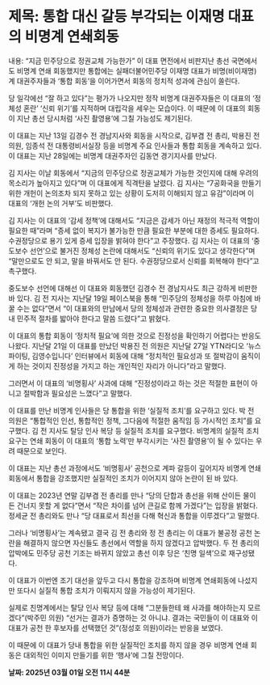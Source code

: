 # **제목: 통합 대신 갈등 부각되는 이재명 대표의 비명계 연쇄회동**

  내용: “지금 민주당으로 정권교체 가능한가” 이 대표 면전에서 비판지난 총선 국면에서도 비명계 연쇄 회동했지만 통합에는 실패더불어민주당 이재명 대표가 비명(비이재명)계 대권주자들과 ‘통합 회동’을 이어가면서 회동의 정치적 성과에 관심이 쏠린다. 

당 일각에선 “잘 하고 있다”는 평가가 나오지만 정작 비명계 대권주자들은 이 대표의 ‘정체성 혼란’ ‘신뢰 위기’를 지적하며 대립각을 세우는 모습이다. 이 때문에 이 대표의 회동이 지난 총선 당시처럼 ‘사진 촬영용’에 그칠 가능성도 제기된다.

이 대표는 지난 13일 김경수 전 경남지사와 회동을 시작으로, 김부겸 전 총리, 박용진 전 의원, 임종석 전 대통령비서실장 등을 비명계 주요 인사들과 통합 회동을 계속하고 있다. 이 대표는 지난 28일에는 비명계 대권주자인 김동연 경기지사를 만났다.

김 지사는 이날 회동에서 “지금의 민주당으로 정권교체가 가능한 것인지에 대해 우려의 목소리가 높아지고 있다”며 이 대표에게 직격탄을 날렸다. 김 지사는 “7공화국을 만들기 위한 개헌이 논의조차 되지 못하고 있는 상황이 도저히 이해되지 않고 유감”이라며 이 대표의 ‘개헌 논의 거부’도 비판했다.

김 지사는 이 대표의 ‘감세 정책’에 대해서도 “지금은 감세가 아닌 재정의 적극적 역할이 필요한 때”라며 “증세 없이 복지가 불가능한 만큼 필요한 부분에 대한 증세도 필요하다. 수권정당으로 용기 있게 증세 입장을 밝혀야 한다”고 주장했다. 김 지사는 이 대표의 ‘중도보수 선언’으로 불거진 정체성 논란에 대해서도 “신뢰의 위기도 있다고 생각한다”며 “말만으로도 안 되고, 말을 바꿔서도 안 된다. 수권정당으로서 신뢰를 회복해야 한다”고 촉구했다.

중도보수 선언에 대해선 이 대표와 회동했던 김경수 전 경남지사도 최근 강하게 비판한 바 있다. 김 전 지사는 지난달 19일 페이스북을 통해 “민주당의 정체성을 하루 아침에 바꿀 수는 없다”면서 “이 대표와의 만남에서 당의 정체성과 관련한 중요한 의사결정은 당내 민주적 절차를 밟아야 한다고 말씀 드렸다”고 밝혔다.

이 대표의 통합 회동이 ‘정치적 필요’에 의한 것으로 진정성을 확인하기 어렵다는 반응도 나왔다. 지난달 21일 이 대표를 만났던 박용진 전 의원은 지난달 27일 YTN라디오 ‘뉴스파이팅, 김영수입니다’ 인터뷰에서 회동에 대해 “정치적인 필요성과 또 절박감이 움직이게 하는 것이지 진정성을 가지고 하는 개인적인 자리가 아니다”라고 말했다. 

그러면서 이 대표의 ‘비명횡사’ 사과에 대해 “진정성이라고 하는 것은 적절한 표현이 아니고 절박함과 필요성은 느꼈다”고 말했다.

이 대표를 만난 비명계 인사들은 당 통합을 위한 ‘실질적 조치’를 요구하고 있다. 박 전 의원은 “통합적인 인선, 통합적인 정책, 그다음에 적절한 움직임 등 가시적인 조치”를 요구했다. 김 전 지사도 탈당 인사 복당 등 실질적 조치를 요구했다. 비명계의 실질적 조치 요구는 연쇄 회동이 이 대표의 ‘통합 노력’만 부각시키는 ‘사진 촬영용’이 될 수 있다는 우려 때문으로 보인다.

이 대표는 지난 총선 과정에서도 ‘비명횡사’ 공천으로 계파 갈등이 깊어지자 비명계 연쇄회동에서 통합을 강조했지만 실질적인 조치가 이어지지 않아 논란이 된 바 있다. 

이 대표는 2023년 연말 김부겸 전 총리를 만나 “당의 단합과 총선을 위해 산이든 물이든 건너지 못할 게 없다”면서 “작은 차이를 넘어 큰길로 함께 가겠다”는 입장을 밝혔다. 정세균 전 총리와도 만나 “당 대표로서 최선을 다해 혁신과 통합을 이루겠다”고 말했다.

그러나 ‘비명횡사’는 계속됐고 결국 김 전 총리와 정 전 총리는 이 대표가 불공정 공천 논란을 해결하지 않으면 자신들도 총선에서 역할을 하지 않겠다고 압박했다. 두 전 총리의 압박에도 민주당 공천 기조는 바뀌지 않았고 총선 이후 당은 ‘친명 일색’으로 재구성됐다.

이 대표가 이번엔 조기 대선을 앞두고 다시 통합을 강조하며 비명계 연쇄회동에 나섰지만 또다시 실질적 통합 조치가 이뤄지지 않을 가능성이 제기된다. 

실제로 친명계에서는 탈당 인사 복당 등에 대해 “그분들한테 왜 사과를 해야하는지 모르겠다”(박주민 의원) “선거는 결과가 증명하는 것 아니냐. 결과는 국민들이 이 대표와 이 대표가 공천 한 후보자를 선택했던 것”(정성호 의원)이라는 반응을 보였다. 

이 때문에 이 대표가 당내 통합을 위한 실질적인 조치를 하지 않을 경우 비명계 연쇄 회동은 대외적인 이미지 만들기를 위한 ‘행사’에 그칠 전망이다.

  **날짜: 2025년 03월 01일 오전 11시 44분**